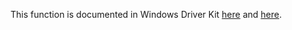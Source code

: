 This function is documented in Windows Driver Kit [here](https://learn.microsoft.com/en-us/windows-hardware/drivers/ddi/ntifs/nf-ntifs-ntsetinformationfile) and [here](https://learn.microsoft.com/en-us/windows-hardware/drivers/ddi/wdm/nf-wdm-zwsetinformationfile).
